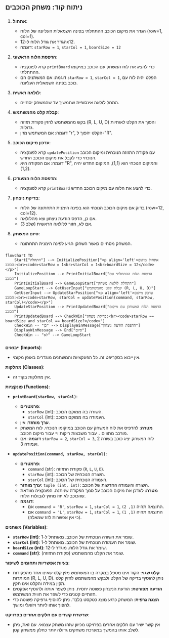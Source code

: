 ## ניתוח קוד: משחק הכוכבים

### <algorithm>

1. **אתחול**:
   - הגדר את מיקום הכוכב ההתחלתי בפינה השמאלית העליונה של הלוח (row=1, col=1).
   - הגדר את גודל הלוח ל-12x12.
   - דוגמה: `starRow = 1`, `starCol = 1`, `boardSize = 12`

2. **הדפסת הלוח הראשוני**:
   - קרא לפונקציה `printBoard` כדי להציג את לוח המשחק עם הכוכב במיקומו ההתחלתי.
   - דוגמה: אם המשתנים הם `starRow = 1`, `starCol = 1`, הפלט יהיה לוח עם כוכב בפינה השמאלית העליונה.

3. **לולאה ראשית**:
   - התחל לולאה אינסופית שתמשיך עד שהמשחק יסתיים.

4. **קבלת קלט מהמשתמש**:
   - בקש מהמשתמש להזין פקודת תזוזה (R, L, U, D) והפוך את הקלט לאותיות גדולות.
   - דוגמה: אם המשתמש מזין "r", הקלט יהפוך ל-"R".

5. **עדכון מיקום הכוכב**:
   - קרא לפונקציה `updatePosition` עם פקודת התזוזה הנוכחית ומיקום הכוכב הנוכחי כדי לקבל את מיקום הכוכב החדש.
   - דוגמה: אם הפקודה היא "R", והמיקום הנוכחי הוא (1,1), המיקום החדש יהיה (1,2).

6. **הדפסת הלוח המעודכן**:
   - קרא לפונקציה `printBoard` כדי להציג את הלוח עם מיקום הכוכב החדש.

7. **בדיקת ניצחון**:
   - בדוק אם מיקום הכוכב הנוכחי הוא בפינה הימנית התחתונה של הלוח (row=12, col=12).
   - אם כן, הדפס הודעת ניצחון וצא מהלולאה.
   - אם לא, חזור ללולאה הראשית (שלב 3).

8. **סיום המשחק**:
   - המשחק מסתיים כאשר השחקן הגיע לפינה הימנית התחתונה.

### <mermaid>
```mermaid
flowchart TD
    Start["התחלה"] --> InitializePosition["<p align='left'>אתחול מיקום הכוכב:<br><code>starRow = 1<br>starCol = 1<br>boardSize = 12</code></p>"]
    InitializePosition --> PrintInitialBoard["הדפסת הלוח ההתחלתי עם הכוכב"]
    PrintInitialBoard --> GameLoopStart["התחלת לולאת משחק"]
    GameLoopStart --> GetUserInput["קבלת קלט מהמשתמש (R, L, U, D)"]
    GetUserInput --> UpdateStarPosition["<p align='left'>עדכון מיקום הכוכב:<br><code>starRow, starCol = updatePosition(command, starRow, starCol)</code></p>"]
    UpdateStarPosition --> PrintUpdatedBoard["הדפסת הלוח המעודכן עם מיקום הכוכב"]
    PrintUpdatedBoard --> CheckWin["בדיקת ניצחון:<br><code>starRow == boardSize and starCol == boardSize?</code>"]
    CheckWin -- "כן" --> DisplayWinMessage["הדפסת הודעת ניצחון"]
    DisplayWinMessage --> End["סיום"]
    CheckWin -- "לא" --> GameLoopStart
```

### <explanation>

**ייבואים (Imports)**:

*   אין ייבוא בסקריפט זה. כל הפונקציות והמשתנים מוגדרים באופן מקומי.

**מחלקות (Classes)**:

*   אין מחלקות בקוד זה.

**פונקציות (Functions)**:

*   **`printBoard(starRow, starCol)`**:
    *   **פרמטרים**:
        *   `starRow` (int): השורה בה ממוקם הכוכב.
        *   `starCol` (int): העמודה בה ממוקם הכוכב.
    *   **ערך מוחזר**: אין.
    *   **מטרה**: להדפיס את לוח המשחק עם הכוכב במיקומו הנוכחי. לוח המשחק מורכב מתווים `.` עבור משבצות ריקות ו`*` עבור מיקום הכוכב.
    *   **דוגמה**: אם `starRow = 2`, `starCol = 3`, לוח המשחק יציג כוכב בשורה 2 ועמודה 3.

*   **`updatePosition(command, starRow, starCol)`**:
    *   **פרמטרים**:
        *   `command` (str): פקודת התזוזה (`R`, `L`, `U`, `D`).
        *   `starRow` (int): השורה הנוכחית של הכוכב.
        *   `starCol` (int): העמודה הנוכחית של הכוכב.
    *   **ערך מוחזר**: `tuple (int, int)`: השורה והעמודה החדשות של הכוכב.
    *   **מטרה**: לעדכן את מיקום הכוכב על סמך הפקודה שניתנה. הפונקציה מוודאת שהכוכב לא יזוז מחוץ לגבולות הלוח.
    *   **דוגמה**:
        *   אם `command = 'R'`, `starRow = 1`, `starCol = 1`, התוצאה תהיה `(1, 2)`.
        *   אם `command = 'L'`, `starRow = 1`, `starCol = 1`, התוצאה תהיה `(1, 1)` (כי אין אפשרות לזוז שמאלה).

**משתנים (Variables)**:

*   **`starRow` (int)**: שומר את השורה הנוכחית של הכוכב. מאותחל ל-1.
*   **`starCol` (int)**: שומר את העמודה הנוכחית של הכוכב. מאותחל ל-1.
*   **`boardSize` (int)**: שומר את גודל הלוח. מוגדר ל-12.
*   **`command` (str)**: שומר את הקלט מהמשתמש (פקודת התזוזה).

**בעיות אפשריות ותחומים לשיפור**:

*   **קלט שגוי**: הקוד אינו מטפל במקרה בו המשתמש מזין קלט שאינו אחד מהפקודות המותרות (R, L, U, D). ניתן להוסיף בדיקה של הקלט ולבקש מהמשתמש להזין קלט תקין במידה והקלט אינו תקין.
*   **הודעה מפורטת**: הודעת הניצחון פשוטה יחסית. ניתן לשפר אותה ולהוסיף אפקטים חזותיים קטנים כדי לשפר את חווית המשתמש.
*   **הצגה גרפית**: המשחק כרגע מוצג כטקסט בלבד. ניתן להוסיף גרפיקה פשוטה כדי להפוך אותו ליותר ויזואלי ומושך.

**שרשרת קשרים עם חלקים אחרים בפרויקט**:
*   אין קשר ישיר עם חלקים אחרים בפרויקט מכיוון שזהו משחק עצמאי. עם זאת, ניתן לשלב אותו בהמשך במערכת משחקים גדולה יותר כחלק ממשחק קטן.